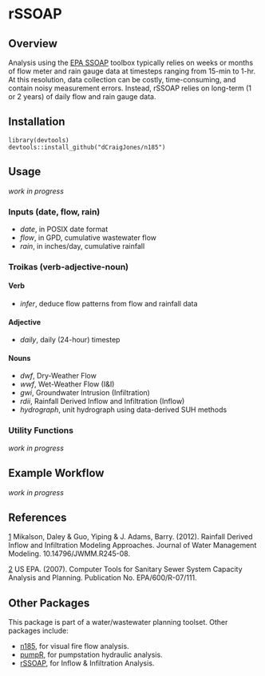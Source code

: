 # rSSOAP

## Overview
Analysis using the [EPA SSOAP](https://www.epa.gov/water-research/sanitary-sewer-overflow-analysis-and-planning-ssoap-toolbox) toolbox typically relies on weeks or months of flow meter and rain gauge data at timesteps ranging from 15-min to 1-hr. At this resolution, data collection can be costly, time-consuming, and contain noisy measurement errors.  Instead, rSSOAP relies on long-term (1 or 2 years) of daily flow and rain gauge data.

## Installation
```
library(devtools)
devtools::install_github("dCraigJones/n185")
```

## Usage
*work in progress*
  
  
### Inputs (date, flow, rain)
  - _date_, in POSIX date format
  - _flow_, in GPD, cumulative wastewater flow
  - _rain_, in inches/day, cumulative rainfall
  
  
### Troikas (verb-adjective-noun)

#### Verb
  - _infer_, deduce flow patterns from flow and rainfall data

#### Adjective
  - _daily_, daily (24-hour) timestep

#### Nouns
  - _dwf_, Dry-Weather Flow
  - _wwf_, Wet-Weather Flow (I&I)
  - _gwi_, Groundwater Intrusion (Infiltration)
  - _rdii_, Rainfall Derived Inflow and Infiltration (Inflow)
  - _hydrograph_, unit hydrograph using data-derived SUH methods
  
### Utility Functions

*work in progress*
  

## Example Workflow

*work in progress*



## References

[1](https://www.researchgate.net/publication/287852048_Rainfall_Derived_Inflow_and_Infiltration_Modeling_Approaches) Mikalson, Daley & Guo, Yiping & J. Adams, Barry. (2012). Rainfall Derived Inflow and Infiltration Modeling Approaches. Journal of Water Management Modeling. 10.14796/JWMM.R245-08. 

[2](https://nepis.epa.gov/Adobe/PDF/P1008BBP.pdf) US EPA. (2007). Computer Tools for Sanitary Sewer System Capacity Analysis and Planning. Publication No. EPA/600/R-07/111.

## Other Packages
This package is part of a water/wastewater planning toolset.  Other packages include:

- [n185](https://www.github.com/dCraigJones/n185/), for visual fire flow analysis.
- [pumpR](https://www.github.com/dCraigJones/pumpR/), for pumpstation hydraulic analysis.
- [rSSOAP](https://www.github.com/dCraigJones/rSSOAP/), for Inflow & Infiltration Analysis.
